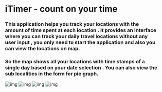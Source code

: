 <h1>iTimer - count on your time</h1>

<h3>This application helps you track your locations with the amount of time spent at each location .
It provides an interface where you can track your daily travel locations without any user input ,
you only need to start the application and also you can view the locations on map.</h3>

<h3>So the map shows all your locations with time stamps of a single day based on your date selection .
You can also view the sub localities in the form for pie graph.</h3>


![img](https://i.imgur.com/SfQU5Fo.jpg)
![img](https://i.imgur.com/2uFbEaH.jpg)
![img](https://i.imgur.com/x1a4RX4.jpg)
![img](https://i.imgur.com/ESllicw.jpg)
